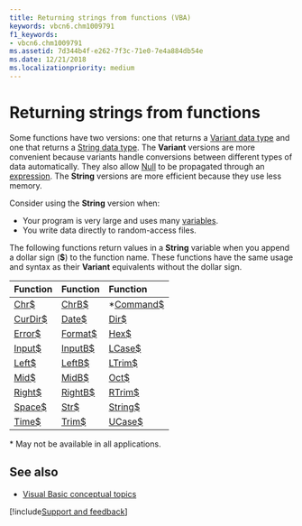 ```yaml
---
title: Returning strings from functions (VBA)
keywords: vbcn6.chm1009791
f1_keywords:
- vbcn6.chm1009791
ms.assetid: 7d344b4f-e262-7f3c-71e0-7e4a884db54e
ms.date: 12/21/2018
ms.localizationpriority: medium
---
```



# Returning strings from functions

Some functions have two versions: one that returns a [Variant data type](../../Glossary/vbe-glossary.md#variant-data-type) and one that returns a [String data type](../../Glossary/vbe-glossary.md#string-data-type). The **Variant** versions are more convenient because variants handle conversions between different types of data automatically. They also allow [Null](../../Glossary/vbe-glossary.md#null) to be propagated through an [expression](../../Glossary/vbe-glossary.md#expression). The **String** versions are more efficient because they use less memory.

Consider using the **String** version when:

- Your program is very large and uses many [variables](../../Glossary/vbe-glossary.md#variable).
- You write data directly to random-access files.
    
The following functions return values in a **String** variable when you append a dollar sign (**$**) to the function name. These functions have the same usage and syntax as their **Variant** equivalents without the dollar sign.

|Function|Function|Function|
|:-----|:-----|:-----|
|[Chr$](../../Reference/User-Interface-Help/chr-function.md)|[ChrB$](../../Reference/User-Interface-Help/chr-function.md)|*[Command$](../../Reference/User-Interface-Help/command-function.md)|
|[CurDir$](../../Reference/User-Interface-Help/curdir-function.md)|[Date$](../../Reference/User-Interface-Help/date-function.md)|[Dir$](../../Reference/User-Interface-Help/dir-function.md)|
|[Error$](../../Reference/User-Interface-Help/error-function.md)|[Format$](../../Reference/User-Interface-Help/format-function-visual-basic-for-applications.md)|[Hex$](../../Reference/User-Interface-Help/hex-function.md)|
|[Input$](../../Reference/User-Interface-Help/input-function.md)|[InputB$](../../Reference/User-Interface-Help/input-function.md)|[LCase$](../../Reference/User-Interface-Help/lcase-function.md)|
|[Left$](../../Reference/User-Interface-Help/left-function.md)|[LeftB$](../../Reference/User-Interface-Help/left-function.md)|[LTrim$](../../Reference/User-Interface-Help/ltrim-rtrim-and-trim-functions.md)|
|[Mid$](../../Reference/User-Interface-Help/mid-function.md)|[MidB$](../../Reference/User-Interface-Help/mid-function.md)|[Oct$](../../Reference/User-Interface-Help/oct-function.md)|
|[Right$](../../Reference/User-Interface-Help/right-function.md)|[RightB$](../../Reference/User-Interface-Help/right-function.md)|[RTrim$](../../Reference/User-Interface-Help/ltrim-rtrim-and-trim-functions.md)|
|[Space$](../../Reference/User-Interface-Help/space-function.md)|[Str$](../../Reference/User-Interface-Help/str-function.md)|[String$](../../Reference/User-Interface-Help/string-function.md)|
|[Time$](../../Reference/User-Interface-Help/time-function.md)|[Trim$](../../Reference/User-Interface-Help/ltrim-rtrim-and-trim-functions.md)|[UCase$](../../Reference/User-Interface-Help/ucase-function.md)|


\* May not be available in all applications.

## See also

- [Visual Basic conceptual topics](../../reference/user-interface-help/visual-basic-conceptual-topics.md)

[!include[Support and feedback](~/includes/feedback-boilerplate.md)]
